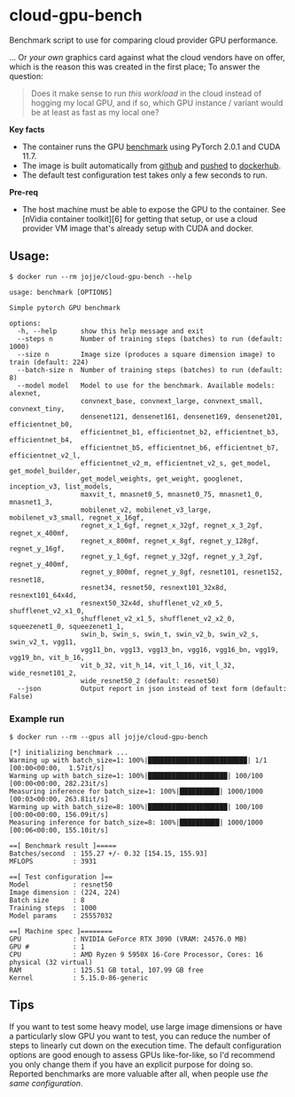 # cloud-gpu-bench
Benchmark script to use for comparing cloud provider GPU performance.

... Or _your own_ graphics card against what the cloud vendors have on offer,
which is the reason this was created in the first place; 
To answer the question: 

> Does it make sense to run _this workload_ in the cloud instead of hogging my
local GPU, and if so, which GPU instance / variant would be at least as fast as
my local one? 

**Key facts** 

* The container runs the GPU [benchmark][1] using PyTorch 2.0.1 and CUDA 11.7.
* The image is built automatically from [github][2] and [pushed][3] to [dockerhub][4].
* The default test configuration test takes only a few seconds to run.

**Pre-req**

* The host machine must be able to expose the GPU to the container. See
  [nVidia container toolkit][6] for getting that setup, or use a cloud provider
  VM image that's already setup with CUDA and docker.

## Usage:

    $ docker run --rm jojje/cloud-gpu-bench --help

    usage: benchmark [OPTIONS]
    
    Simple pytorch GPU benchmark
    
    options:
      -h, --help      show this help message and exit
      --steps n       Number of training steps (batches) to run (default: 1000)
      --size n        Image size (produces a square dimension image) to train (default: 224)
      --batch-size n  Number of training steps (batches) to run (default: 8)
      --model model   Model to use for the benchmark. Available models: alexnet,
                      convnext_base, convnext_large, convnext_small, convnext_tiny,
                      densenet121, densenet161, densenet169, densenet201, efficientnet_b0,
                      efficientnet_b1, efficientnet_b2, efficientnet_b3, efficientnet_b4,
                      efficientnet_b5, efficientnet_b6, efficientnet_b7, efficientnet_v2_l,
                      efficientnet_v2_m, efficientnet_v2_s, get_model, get_model_builder,
                      get_model_weights, get_weight, googlenet, inception_v3, list_models,
                      maxvit_t, mnasnet0_5, mnasnet0_75, mnasnet1_0, mnasnet1_3,
                      mobilenet_v2, mobilenet_v3_large, mobilenet_v3_small, regnet_x_16gf,
                      regnet_x_1_6gf, regnet_x_32gf, regnet_x_3_2gf, regnet_x_400mf,
                      regnet_x_800mf, regnet_x_8gf, regnet_y_128gf, regnet_y_16gf,
                      regnet_y_1_6gf, regnet_y_32gf, regnet_y_3_2gf, regnet_y_400mf,
                      regnet_y_800mf, regnet_y_8gf, resnet101, resnet152, resnet18,
                      resnet34, resnet50, resnext101_32x8d, resnext101_64x4d,
                      resnext50_32x4d, shufflenet_v2_x0_5, shufflenet_v2_x1_0,
                      shufflenet_v2_x1_5, shufflenet_v2_x2_0, squeezenet1_0, squeezenet1_1,
                      swin_b, swin_s, swin_t, swin_v2_b, swin_v2_s, swin_v2_t, vgg11,
                      vgg11_bn, vgg13, vgg13_bn, vgg16, vgg16_bn, vgg19, vgg19_bn, vit_b_16,
                      vit_b_32, vit_h_14, vit_l_16, vit_l_32, wide_resnet101_2,
                      wide_resnet50_2 (default: resnet50)
      --json          Output report in json instead of text form (default: False)

### Example run

    $ docker run --rm --gpus all jojje/cloud-gpu-bench

    [*] initializing benchmark ...
    Warming up with batch_size=1: 100%|█████████████████████████| 1/1 [00:00<00:00,  1.57it/s]
    Warming up with batch_size=1: 100%|████████████████████| 100/100 [00:00<00:00, 282.23it/s]
    Measuring inference for batch_size=1: 100%|██████████| 1000/1000 [00:03<00:00, 263.81it/s]
    Warming up with batch_size=8: 100%|████████████████████| 100/100 [00:00<00:00, 156.09it/s]
    Measuring inference for batch_size=8: 100%|██████████| 1000/1000 [00:06<00:00, 155.10it/s]
    
    ==[ Benchmark result ]=====
    Batches/second  : 155.27 +/- 0.32 [154.15, 155.93]
    MFLOPS          : 3931
    
    ==[ Test configuration ]==
    Model           : resnet50
    Image dimension : (224, 224)
    Batch size      : 8
    Training steps  : 1000
    Model params    : 25557032
    
    ==[ Machine spec ]========
    GPU             : NVIDIA GeForce RTX 3090 (VRAM: 24576.0 MB)
    GPU #           : 1
    CPU             : AMD Ryzen 9 5950X 16-Core Processor, Cores: 16 physical (32 virtual)
    RAM             : 125.51 GB total, 107.99 GB free
    Kernel          : 5.15.0-86-generic

## Tips

If you want to test some heavy model, use large image dimensions or have a
particularly slow GPU you want to test, you can reduce the number of steps to
linearly cut down on the execution time. The default configuration options are
good enough to assess GPUs like-for-like, so I'd recommend you only change them
if you have an explicit purpose for doing so. Reported benchmarks are more
valuable after all, when people use _the same configuration_.


[1]: https://pypi.org/project/pytorch-benchmark/
[2]: https://github.com/jojje/cloud-cpu-bench
[3]: https://github.com/jojje/cloud-cpu-bench/.github/workflows/image-pipeline.yaml
[4]: https://hub.docker.com/repository/docker/jojje/cloud-gpu-bench
[5]: https://docs.nvidia.com/datacenter/cloud-native/container-toolkit/latest/install-guide.html

